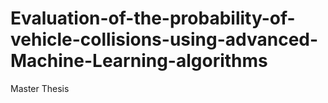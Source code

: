# Evaluation-of-the-probability-of-vehicle-collisions-using-advanced-Machine-Learning-algorithms
Master Thesis
